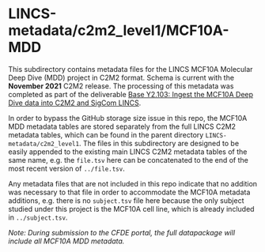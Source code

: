 # LINCS-metadata/c2m2_level1/MCF10A-MDD
This subdirectory contains metadata files for the LINCS MCF10A Molecular Deep Dive (MDD) project in C2M2 format. Schema is current with the **November 2021** C2M2 release. 
The processing of this metadata was completed as part of the deliverable [Base Y2.103: Ingest the MCF10A Deep Dive data into C2M2 and SigCom LINCS](https://github.com/nih-cfde/LINCS/issues/112). 

In order to bypass the GitHub storage size issue in this repo, the MCF10A MDD metadata tables are stored separately from the full LINCS C2M2 metadata tables, which can be found in the parent directory `LINCS-metadata/c2m2_level1`. The files in this subdirectory are designed to be easily appended to the existing main LINCS C2M2 metadata tables of the same name, e.g. the `file.tsv` here can be concatenated to the end of the most recent version of `../file.tsv`. 

Any metadata files that are not included in this repo indicate that no addition was necessary to that file in order to accommodate the MCF10A metadata additions, e.g. there is no `subject.tsv` file here because the only subject studied under this project is the MCF10A cell line, which is already included in `../subject.tsv`. 

*Note: During submission to the CFDE portal, the full datapackage will include all MCF10A MDD metadata.*
